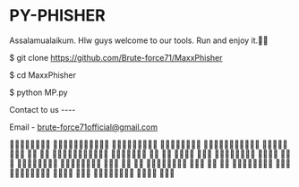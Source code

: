 # PY-PHISHER

Assalamualaikum. Hlw guys welcome to our tools. Run and enjoy it.🖤🖤

 $ git clone https://github.com/Brute-force71/MaxxPhisher

$ cd MaxxPhisher

$ python MP.py

Contact to us ----

 Email - brute-force71official@gmail.com


🖤🖤🖤🖤🖤🖤🖤🖤    🖤🖤🖤🖤🖤🖤🖤🖤🖤🖤🖤      🖤🖤🖤🖤🖤🖤🖤🖤🖤
🖤🖤🖤🖤🖤🖤🖤🖤    🖤🖤🖤🖤🖤🖤🖤🖤🖤🖤🖤      🖤🖤🖤🖤🖤🖤🖤🖤
🖤🖤         🖤🖤   🖤🖤🖤🖤🖤🖤🖤🖤🖤🖤🖤       🖤🖤🖤🖤🖤🖤🖤
🖤🖤         🖤🖤   🖤🖤🖤🖤                             🖤🖤🖤
🖤🖤🖤🖤🖤🖤🖤🖤    🖤🖤🖤🖤                           🖤🖤🖤
🖤🖤🖤🖤🖤🖤🖤🖤    🖤🖤🖤🖤🖤🖤🖤🖤                  🖤🖤🖤
🖤🖤        🖤🖤    🖤🖤🖤🖤🖤🖤🖤🖤                 🖤🖤🖤
🖤🖤        🖤🖤    🖤🖤🖤🖤🖤🖤🖤🖤               🖤🖤🖤
🖤🖤🖤🖤🖤🖤🖤🖤    🖤🖤🖤🖤                      🖤🖤🖤
🖤🖤🖤🖤🖤🖤🖤🖤    🖤🖤🖤🖤                    🖤🖤🖤

            
